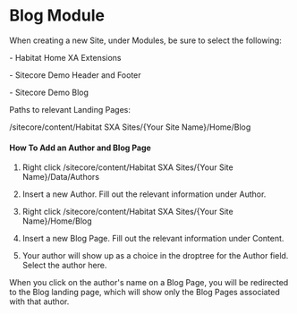 # Blog Module

When creating a new Site, under Modules, be sure to select the following:

\- Habitat Home XA Extensions

\- Sitecore Demo Header and Footer

\- Sitecore Demo Blog

Paths to relevant Landing Pages:

/sitecore/content/Habitat SXA Sites/{Your Site Name}/Home/Blog

#### How To Add an Author and Blog Page

1) Right click /sitecore/content/Habitat SXA Sites/{Your Site Name}/Data/Authors

2) Insert a new Author. Fill out the relevant information under Author.

3) Right click /sitecore/content/Habitat SXA Sites/{Your Site Name}/Home/Blog

4) Insert a new Blog Page. Fill out the relevant information under Content.

5) Your author will show up as a choice in the droptree for the Author field. Select the author here.

When you click on the author's name on a Blog Page, you will be redirected to the Blog landing page, which will show only the Blog Pages associated with that author.